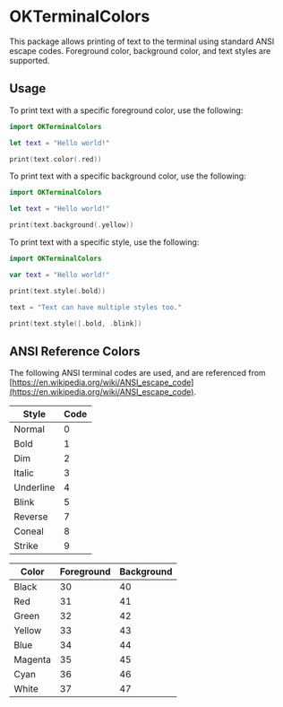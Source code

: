 # OKTerminalColors

This package allows printing of text to the terminal using standard ANSI escape codes. Foreground color, background color, and text styles are supported.

## Usage

To print text with a specific foreground color, use the following:

```swift
import OKTerminalColors

let text = "Hello world!"

print(text.color(.red))
```

To print text with a specific background color, use the following:

```swift
import OKTerminalColors

let text = "Hello world!"

print(text.background(.yellow))
```

To print text with a specific style, use the following:

```swift
import OKTerminalColors

var text = "Hello world!"

print(text.style(.bold))

text = "Text can have multiple styles too."

print(text.style([.bold, .blink])

```

## ANSI Reference Colors

The following ANSI terminal codes are used, and are referenced from [https://en.wikipedia.org/wiki/ANSI_escape_code](https://en.wikipedia.org/wiki/ANSI_escape_code).

| Style     | Code |
| --------- | ---- |
| Normal    | 0    |
| Bold      | 1    |
| Dim       | 2    |
| Italic    | 3    |
| Underline | 4    |
| Blink     | 5    |
| Reverse   | 7    |
| Coneal    | 8    |
| Strike    | 9    |

| Color   | Foreground | Background |
| ------- | ---------- | ---------- |
| Black   | 30         | 40         |
| Red     | 31         | 41         |
| Green   | 32         | 42         |
| Yellow  | 33         | 43         |
| Blue    | 34         | 44         |
| Magenta | 35         | 45         |
| Cyan    | 36         | 46         |
| White   | 37         | 47         |
